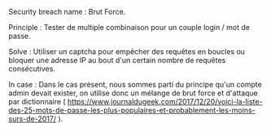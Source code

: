 Security breach name 	: Brut Force.

Principle 				: Tester de multiple combinaison pour un couple login / mot de passe.

Solve 					: Utiliser un captcha pour empêcher des requêtes en boucles ou bloquer une adresse IP au bout d'un certain nombre de requêtes consécutives.

In case 				: Dans le cas présent, nous sommes parti du principe qu'un compte admin devait exister,
							on utilise donc un mélange de brut force et d'attaque par dictionnaire
						( https://www.journaldugeek.com/2017/12/20/voici-la-liste-des-25-mots-de-passe-les-plus-populaires-et-probablement-les-moins-surs-de-2017/ ).